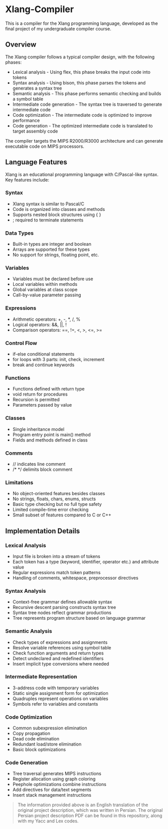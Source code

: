 # Xlang-Compiler

This is a compiler for the Xlang programming language, developed as the final project of my undergraduate compiler course.

## Overview

The Xlang compiler follows a typical compiler design, with the following phases:

- Lexical analysis - Using flex, this phase breaks the input code into tokens 
- Syntax analysis - Using bison, this phase parses the tokens and generates a syntax tree
- Semantic analysis - This phase performs semantic checking and builds a symbol table
- Intermediate code generation - The syntax tree is traversed to generate intermediate code
- Code optimization - The intermediate code is optimized to improve performance
- Code generation - The optimized intermediate code is translated to target assembly code

The compiler targets the MIPS R2000/R3000 architecture and can generate executable code on MIPS processors.

## Language Features

Xlang is an educational programming language with C/Pascal-like syntax. Key features include:

### Syntax
- Xlang syntax is similar to Pascal/C
- Code is organized into classes and methods
- Supports nested block structures using { }
- ; required to terminate statements

### Data Types

- Built-in types are integer and boolean
- Arrays are supported for these types
- No support for strings, floating point, etc.

### Variables

- Variables must be declared before use
- Local variables within methods
- Global variables at class scope
- Call-by-value parameter passing

### Expressions

- Arithmetic operators: +, -, *, /, %
- Logical operators: &&, ||, !
- Comparison operators: ==, !=, <, >, <=, >=

### Control Flow

- if-else conditional statements 
- for loops with 3 parts: init, check, increment
- break and continue keywords

### Functions

- Functions defined with return type
- void return for procedures
- Recursion is permitted
- Parameters passed by value

### Classes

- Single inheritance model
- Program entry point is main() method
- Fields and methods defined in class

### Comments 

- // indicates line comment
- /* */ delimits block comment

### Limitations

- No object-oriented features besides classes
- No strings, floats, chars, enums, structs
- Basic type checking but no full type safety
- Limited compile-time error checking
- Small subset of features compared to C or C++

## Implementation Details

### Lexical Analysis

- Input file is broken into a stream of tokens
- Each token has a type (keyword, identifier, operator etc.) and attribute value
- Regular expressions match token patterns
- Handling of comments, whitespace, preprocessor directives

### Syntax Analysis

- Context-free grammar defines allowable syntax
- Recursive descent parsing constructs syntax tree
- Syntax tree nodes reflect grammar productions 
- Tree represents program structure based on language grammar

### Semantic Analysis

- Check types of expressions and assignments
- Resolve variable references using symbol table
- Check function arguments and return types
- Detect undeclared and redefined identifiers
- Insert implicit type conversions where needed

### Intermediate Representation

- 3-address code with temporary variables 
- Static single assignment form for optimization
- Quadruples represent operations on variables
- Symbols refer to variables and constants

### Code Optimization

- Common subexpression elimination
- Copy propagation
- Dead code elimination
- Redundant load/store elimination
- Basic block optimizations

### Code Generation

- Tree traversal generates MIPS instructions
- Register allocation using graph coloring
- Peephole optimizations combine instructions
- Add directives for data/text segments
- Insert stack management instructions

> The information provided above is an English translation of the original project description, which was written in Persian. The original Persian project description PDF can be found in this repository, along with my Yacc and Lex codes.
